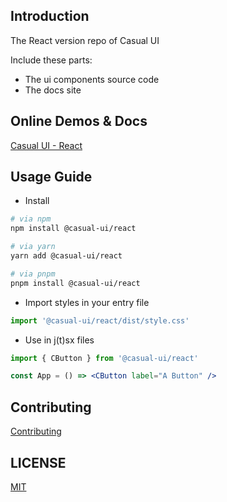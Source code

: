 ## Introduction
The React version repo of Casual UI

Include these parts:
- The ui components source code
- The docs site

## Online Demos & Docs 

[Casual UI - React](https://casual-ui-react.donsen.site/)

## Usage Guide

- Install
```sh
# via npm
npm install @casual-ui/react

# via yarn
yarn add @casual-ui/react

# via pnpm
pnpm install @casual-ui/react
```
- Import styles in your entry file
```js
import '@casual-ui/react/dist/style.css'
```
- Use in j(t)sx files
```jsx
import { CButton } from '@casual-ui/react'

const App = () => <CButton label="A Button" />
```

## Contributing

[Contributing](./CONTRIBUTING.md)

## LICENSE

[MIT](https://opensource.org/licenses/MIT)

